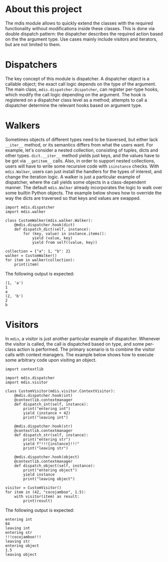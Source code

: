 # About this project

The mdis module allows to quickly extend the classes with the required functionality without modifications inside these classes.
This is done via double dispatch pattern: the dispatcher describes the required action based on the the argument type.
Use cases mainly include visitors and iterators, but are not limited to them.

# Dispatchers

The key concept of this module is dispatcher. A dispatcher object is a callable object; the exact call logic depends on the type of the argument.
The main class, `mdis.dispatcher.Dispatcher`, can register per-type hooks, which modify the call logic depending on the argument.
The hook is registered on a dispatcher class level as a method; attempts to call a dispatcher determine the relevant hooks based on argument type.

# Walkers

Sometimes objects of different types need to be traversed, but either lack `__iter__` method, or its semantics differs from what the users want.
For example, let's consider a nested collection, consisting of tuples, dicts and other types.
`dict.__iter__` method yields just keys, and the values have to be got via `__getitem__` calls.
Also, in order to support nested collections, users will have to write some recursive code with `isinstance` checks.
With `mdis.Walker`, users can just install the handlers for the types of interest, and change the iteration logic.
A walker is just a particular example of dispatcher, where the call yields some objects in a class-dependent manner.
The default `mdis.Walker` already incorporates the logic to walk over some builtin Python objects.
The example below shows how to override the way the dicts are traversed so that keys and values are swapped.

    import mdis.dispatcher
    import mdis.walker

    class CustomWalker(mdis.walker.Walker):
        @mdis.dispatcher.hook(dict)
        def dispatch_dict(self, instance):
            for (key, value) in instance.items():
                yield (value, key)
                yield from self((value, key))

    collection = {"a": 1, "b": 2}
    walker = CustomWalker()
    for item in walker(collection):
        print(item)

The following output is expected:

    (1, 'a')
    1
    a
    (2, 'b')
    2
    b

# Visitors

In `mdis`, a visitor is just another particular example of dispatcher.
Whenever the visitor is called, the call is dispatched based on type, and some per-class action is performed.
The primary scenario is to combine the visitor calls with context managers.
The example below shows how to execute some arbitrary code upon visiting an object.

    import contextlib

    import mdis.dispatcher
    import mdis.visitor

    class CustomVisitor(mdis.visitor.ContextVisitor):
        @mdis.dispatcher.hook(int)
        @contextlib.contextmanager
        def dispatch_int(self, instance):
            print("entering int")
            yield (instance + 42)
            print("leaving int")

        @mdis.dispatcher.hook(str)
        @contextlib.contextmanager
        def dispatch_str(self, instance):
            print("entering str")
            yield f"!!!{instance}!!!"
            print("leaving str")

        @mdis.dispatcher.hook(object)
        @contextlib.contextmanager
        def dispatch_object(self, instance):
            print("entering object")
            yield instance
            print("leaving object")

    visitor = CustomVisitor()
    for item in (42, "cocojamboo", 1.5):
        with visitor(item) as result:
            print(result)

The following output is expected:

    entering int
    84
    leaving int
    entering str
    !!!cocojamboo!!!
    leaving str
    entering object
    1.5
    leaving object
